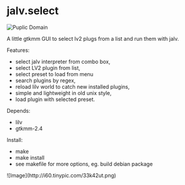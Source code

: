 jalv.select
===========

![Puplic Domain](http://freedomdefined.org/upload/2/20/Pd-button.png)

A little gtkmm GUI to select lv2 plugs from a list
and run them with jalv. 

Features:
- select jalv interpreter from combo box,
- select LV2 plugin from list,
- select preset to load from menu
- search plugins by regex,
- reload lilv world to catch new installed plugins,
- simple and lightweight in old unix style,
- load plugin with selected preset. 

Depends:
- lilv
- gtkmm-2.4

Install:
- make
- make install
- see makefile for more options, eg. build debian package

<p><p\>
![Image](http://i60.tinypic.com/33k42ut.png)
